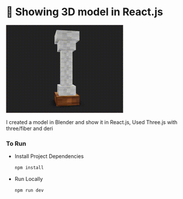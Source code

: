 # 🚀 Showing 3D model in React.js

![alt text](./public/preview.gif)

I created a model in Blender and show it in React.js, Used Three.js with three/fiber and deri

### To Run
* Install Project Dependencies
  ```sh
  npm install
  ```
  
* Run Locally
  ```sh
  npm run dev
  ```


